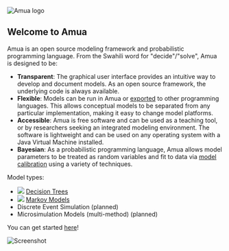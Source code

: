 ![Amua logo](https://github.com/zward/amua/blob/gh-pages/images/logo_48.png)
## Welcome to Amua 

Amua is an open source modeling framework and probabilistic programming language.  From the Swahili word for "decide"/"solve", Amua is designed to be:
* **Transparent**: The graphical user interface provides an intuitive way to develop and document models.  As an open source framework, the underlying code is always available.
* **Flexible**: Models can be run in Amua or [exported](https://github.com/zward/Amua/wiki/Export) to other programming languages.  This allows conceptual models to be separated from any particular implementation, making it easy to change model platforms.
* **Accessible**:  Amua is free software and can be used as a teaching tool, or by researchers seeking an integrated modeling environment.  The software is lightweight and can be used on any operating system with a Java Virtual Machine installed.
* **Bayesian**: As a probabilistic programming language, Amua allows model parameters to be treated as random variables and fit to data via [model calibration](https://github.com/zward/Amua/wiki/Model-Calibration) using a variety of techniques.

Model types:
* <img src="https://github.com/zward/Amua/blob/gh-pages/images/modelTree_16.png"> [Decision Trees](https://github.com/zward/Amua/wiki/Decision-Trees)
* <img src="https://github.com/zward/Amua/blob/gh-pages/images/markovChain_16.png"> [Markov Models](https://github.com/zward/Amua/wiki/Markov-Models)
* Discrete Event Simulation (planned)
* Microsimulation Models (multi-method) (planned)

You can get started [here](https://github.com/zward/Amua/wiki/Getting-Started)!

![Screenshot](https://github.com/zward/amua/blob/gh-pages/images/screenMarkov.png)
